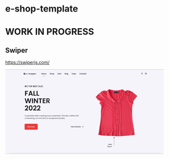 # e-shop-template

# WORK IN PROGRESS

## Swiper

https://swiperjs.com/

<img src="./assets/img/e-shop-home.gif">
